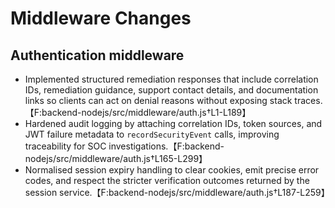 # Middleware Changes

## Authentication middleware
- Implemented structured remediation responses that include correlation IDs, remediation guidance, support contact details, and documentation links so clients can act on denial reasons without exposing stack traces.【F:backend-nodejs/src/middleware/auth.js†L1-L189】
- Hardened audit logging by attaching correlation IDs, token sources, and JWT failure metadata to `recordSecurityEvent` calls, improving traceability for SOC investigations.【F:backend-nodejs/src/middleware/auth.js†L165-L299】
- Normalised session expiry handling to clear cookies, emit precise error codes, and respect the stricter verification outcomes returned by the session service.【F:backend-nodejs/src/middleware/auth.js†L187-L259】
